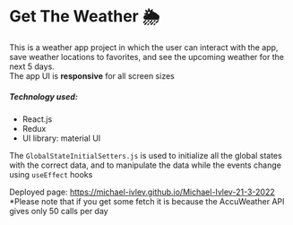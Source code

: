 # Get The Weather 🌦

This is a weather app project in which the user can interact with the app,  
save weather locations to favorites, and see the upcoming weather for the next 5 days.  
The app UI is **responsive** for all screen sizes

##### Technology used:
- React.js
- Redux
- UI library: material UI

The `GlobalStateInitialSetters.js` is used to initialize all the global states  
with the correct data, and to manipulate the data while the events change  
using `useEffect` hooks  

Deployed page: https://michael-ivlev.github.io/Michael-Ivlev-21-3-2022  
*Please note that if you get some fetch it is because the AccuWeather API gives only 50 calls per day
